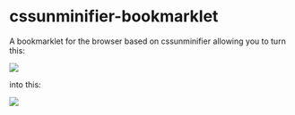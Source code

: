 cssunminifier-bookmarklet
=========================

A bookmarklet for the browser based on cssunminifier allowing you to turn this:

![](http://i.imgur.com/x59Jyg0.png)

into this:

![](http://i.imgur.com/gTvjUBs.png)
